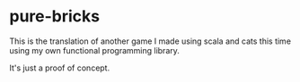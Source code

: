 # pure-bricks

This is the translation of another game I made using scala and cats this time using my own functional programming library.

It's just a proof of concept.
